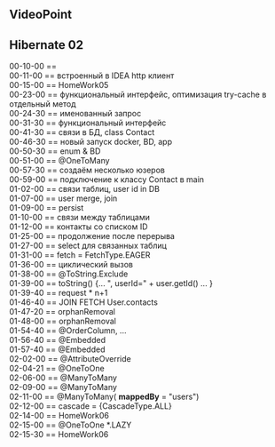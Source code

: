 
VideoPoint
---
Hibernate 02
---

00-10-00 ==   
00-11-00 == встроенный в IDEA http клиент  
00-15-00 == HomeWork05   
00-23-00 == функциональный интерфейс, оптимизация try-cache в отдельный метод   
00-24-30 == именованный запрос   
00-31-30 == функциональный интерфейс   
00-41-30 == связи в БД, class Contact   
00-46-30 == новый запуск docker, BD, app   
00-50-30 == enum & BD   
00-51-00 == @OneToMany   
00-57-30 == создаём несколько юзеров   
00-59-00 == подключение к классу Contact в main   
01-02-00 == связи таблиц, user id in DB   
01-07-00 == user merge, join   
01-09-00 == persist   
01-10-00 == связи между таблицами   
01-12-00 == контакты со списком ID   
01-25-00 == продолжение после перерыва   
01-27-00 == select для связанных таблиц   
01-31-00 == fetch = FetchType.EAGER   
01-36-00 == циклический вызов   
01-38-00 == @ToString.Exclude   
01-39-00 == toString() {... ", userId=" + user.getId() ... }  
01-39-40 == request * n+1  
01-46-40 == JOIN FETCH User.contacts   
01-47-20 == orphanRemoval   
01-48-00 == orphanRemoval   
01-54-40 == @OrderColumn, ...  
01-56-40 == @Embedded  
01-57-40 == @Embedded  
02-02-00 == @AttributeOverride  
02-04-21 == @OneToOne  
02-06-00 == @ManyToMany  
02-09-00 == @ManyToMany  
02-11-00 == @ManyToMany( **mappedBy** = "users")  
02-12-00 == cascade = {CascadeType.ALL}  
02-14-00 == HomeWork06  
02-15-00 == @OneToOne *.LAZY  
02-15-30 == HomeWork06  
   




 



